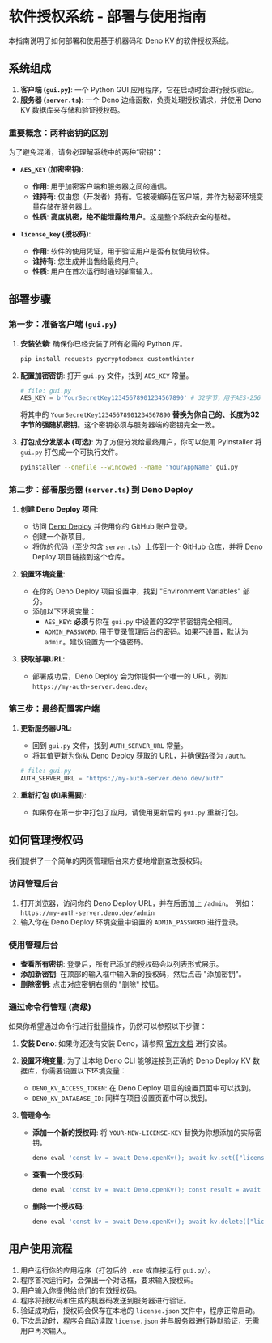 # 软件授权系统 - 部署与使用指南

本指南说明了如何部署和使用基于机器码和 Deno KV 的软件授权系统。

## 系统组成

1.  **客户端 (`gui.py`)**: 一个 Python GUI 应用程序，它在启动时会进行授权验证。
2.  **服务器 (`server.ts`)**: 一个 Deno 边缘函数，负责处理授权请求，并使用 Deno KV 数据库来存储和验证授权码。

### **重要概念：两种密钥的区别**

为了避免混淆，请务必理解系统中的两种“密钥”：

-   **`AES_KEY` (加密密钥)**:
    -   **作用**: 用于加密客户端和服务器之间的通信。
    -   **谁持有**: 仅由您（开发者）持有。它被硬编码在客户端，并作为秘密环境变量存储在服务器上。
    -   **性质**: **高度机密，绝不能泄露给用户**。这是整个系统安全的基础。

-   **`license_key` (授权码)**:
    -   **作用**: 软件的使用凭证，用于验证用户是否有权使用软件。
    -   **谁持有**: 您生成并出售给最终用户。
    -   **性质**: 用户在首次运行时通过弹窗输入。

## 部署步骤

### 第一步：准备客户端 (`gui.py`)

1.  **安装依赖**:
    确保你已经安装了所有必需的 Python 库。
    ```bash
    pip install requests pycryptodomex customtkinter
    ```

2.  **配置加密密钥**:
    打开 `gui.py` 文件，找到 `AES_KEY` 常量。
    ```python
    # file: gui.py
    AES_KEY = b'YourSecretKey12345678901234567890' # 32字节，用于AES-256
    ```
    将其中的 `YourSecretKey12345678901234567890` **替换为你自己的、长度为32字节的强随机密钥**。这个密钥必须与服务器端的密钥完全一致。

3.  **打包成分发版本 (可选)**:
    为了方便分发给最终用户，你可以使用 PyInstaller 将 `gui.py` 打包成一个可执行文件。
    ```bash
    pyinstaller --onefile --windowed --name "YourAppName" gui.py
    ```

### 第二步：部署服务器 (`server.ts`) 到 Deno Deploy

1.  **创建 Deno Deploy 项目**:
    -   访问 [Deno Deploy](https://dash.deno.com/new) 并使用你的 GitHub 账户登录。
    -   创建一个新项目。
    -   将你的代码（至少包含 `server.ts`）上传到一个 GitHub 仓库，并将 Deno Deploy 项目链接到这个仓库。

2.  **设置环境变量**:
    -   在你的 Deno Deploy 项目设置中，找到 "Environment Variables" 部分。
    -   添加以下环境变量：
        -   `AES_KEY`: **必须**与你在 `gui.py` 中设置的32字节密钥完全相同。
        -   `ADMIN_PASSWORD`: 用于登录管理后台的密码。如果不设置，默认为 `admin`。建议设置为一个强密码。

3.  **获取部署URL**:
    -   部署成功后，Deno Deploy 会为你提供一个唯一的 URL，例如 `https://my-auth-server.deno.dev`。

### 第三步：最终配置客户端

1.  **更新服务器URL**:
    -   回到 `gui.py` 文件，找到 `AUTH_SERVER_URL` 常量。
    -   将其值更新为你从 Deno Deploy 获取的 URL，并确保路径为 `/auth`。
    ```python
    # file: gui.py
    AUTH_SERVER_URL = "https://my-auth-server.deno.dev/auth" 
    ```

2.  **重新打包 (如果需要)**:
    -   如果你在第一步中打包了应用，请使用更新后的 `gui.py` 重新打包。

## 如何管理授权码

我们提供了一个简单的网页管理后台来方便地增删查改授权码。

### 访问管理后台

1.  打开浏览器，访问你的 Deno Deploy URL，并在后面加上 `/admin`。
    例如：`https://my-auth-server.deno.dev/admin`
2.  输入你在 Deno Deploy 环境变量中设置的 `ADMIN_PASSWORD` 进行登录。

### 使用管理后台

-   **查看所有密钥**: 登录后，所有已添加的授权码会以列表形式展示。
-   **添加新密钥**: 在顶部的输入框中输入新的授权码，然后点击 "添加密钥"。
-   **删除密钥**: 点击对应密钥右侧的 "删除" 按钮。

### 通过命令行管理 (高级)

如果你希望通过命令行进行批量操作，仍然可以参照以下步骤：

1.  **安装 Deno**:
    如果你还没有安装 Deno，请参照 [官方文档](https://deno.land/manual/getting_started/installation) 进行安装。

2.  **设置环境变量**:
    为了让本地 Deno CLI 能够连接到正确的 Deno Deploy KV 数据库，你需要设置以下环境变量：
    -   `DENO_KV_ACCESS_TOKEN`: 在 Deno Deploy 项目的设置页面中可以找到。
    -   `DENO_KV_DATABASE_ID`: 同样在项目设置页面中可以找到。

3.  **管理命令**:

    -   **添加一个新的授权码**:
        将 `YOUR-NEW-LICENSE-KEY` 替换为你想添加的实际密钥。
        ```bash
        deno eval 'const kv = await Deno.openKv(); await kv.set(["licenses", "YOUR-NEW-LICENSE-KEY"], { created_at: new Date().toISOString() }); console.log("Done.");'
        ```

    -   **查看一个授权码**:
        ```bash
        deno eval 'const kv = await Deno.openKv(); const result = await kv.get(["licenses", "YOUR-NEW-LICENSE-KEY"]); console.log(result);'
        ```

    -   **删除一个授权码**:
        ```bash
        deno eval 'const kv = await Deno.openKv(); await kv.delete(["licenses", "YOUR-NEW-LICENSE-KEY"]); console.log("Deleted.");'
        ```

## 用户使用流程

1.  用户运行你的应用程序（打包后的 `.exe` 或直接运行 `gui.py`）。
2.  程序首次运行时，会弹出一个对话框，要求输入授权码。
3.  用户输入你提供给他们的有效授权码。
4.  程序将授权码和生成的机器码发送到服务器进行验证。
5.  验证成功后，授权码会保存在本地的 `license.json` 文件中，程序正常启动。
6.  下次启动时，程序会自动读取 `license.json` 并与服务器进行静默验证，无需用户再次输入。